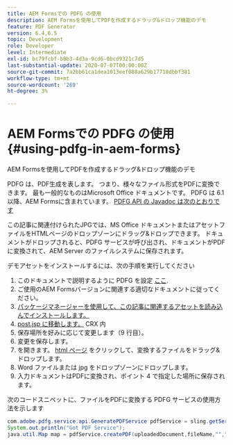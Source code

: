 ```yaml
---
title: AEM Formsでの PDFG の使用
description: AEM Formsを使用してPDFを作成するドラッグ&ドロップ機能のデモ
feature: PDF Generator
version: 6.4,6.5
topic: Development
role: Developer
level: Intermediate
exl-id: bc79fcbf-b8b3-4d3a-9cd6-0bcd9321c7d5
last-substantial-update: 2020-07-07T00:00:00Z
source-git-commit: 7a2bb61ca1dea1013eef088a629b17718dbbf381
workflow-type: tm+mt
source-wordcount: '269'
ht-degree: 3%

---
```


# AEM Formsでの PDFG の使用{#using-pdfg-in-aem-forms}

AEM Formsを使用してPDFを作成するドラッグ&amp;ドロップ機能のデモ

PDFG は、PDF生成を表します。 つまり、様々なファイル形式をPDFに変換できます。 最も一般的なものはMicrosoft Office ドキュメントです。 PDFG は 6.1 以降、AEM Formsに含まれています。
[PDFG API の Javadoc は次のとおりです](https://www.adobe.io/experience-manager/reference-materials/6-5/forms/javadocs/index.html?com/adobe/fd/output/api/OutputService.html)

この記事に関連付けられたJPGでは、MS Office ドキュメントまたはアセットファイルをHTMLページのドロップゾーンにドラッグ&amp;ドロップできます。 ドキュメントがドロップされると、PDFG サービスが呼び出され、ドキュメントがPDFに変換されて、AEM Server のファイルシステムに保存されます。

デモアセットをインストールするには、次の手順を実行してください

1. このドキュメントで説明するように PDFG を設定 [ここ](https://helpx.adobe.com/jp/experience-manager/6-4/forms/using/install-configure-pdf-generator.html).
1. ご使用のAEM Formsバージョンに関連する適切なドキュメントに従ってください。
1. [パッケージマネージャーを使用して、この記事に関連するアセットを読み込んでインストールします。](assets/createpdfgdemov2.zip)
1. [post.jsp に移動します。](http://localhost:4502/apps/AemFormsSamples/components/createPDF/POST.jsp) CRX 内
1. 保存場所を好みに応じて変更します（9 行目）。
1. 変更を保存します。
1. を開きます。 [html ページ](http://localhost:4502/content/DocumentServices/CreatePDFG.html) をクリックして、変換するファイルをドラッグ&amp;ドロップします。
1. Word ファイルまたは jpg をドロップゾーンにドロップします。
1. 入力ドキュメントはPDFに変換され、ポイント 4 で指定した場所に保存されます。

次のコードスニペットに、ファイルをPDFに変換する PDFG サービスの使用方法を示します

```java
com.adobe.pdfg.service.api.GeneratePDFService pdfService = sling.getService(com.adobe.pdfg.service.api.GeneratePDFService.class);
System.out.println("Got PDF Service");
java.util.Map map = pdfService.createPDF(uploadedDocument,fileName,"","Standard","No Security", null, null);
```

